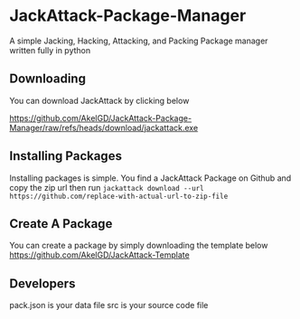 # JackAttack-Package-Manager
A simple Jacking, Hacking, Attacking, and Packing Package manager written fully in python

## Downloading

You can download JackAttack by clicking below

https://github.com/AkelGD/JackAttack-Package-Manager/raw/refs/heads/download/jackattack.exe




## Installing Packages

Installing packages is simple. You find a JackAttack Package on Github and copy the zip url then run
```jackattack download --url https://github.com/replace-with-actual-url-to-zip-file```

## Create A Package

You can create a package by simply downloading the template below
https://github.com/AkelGD/JackAttack-Template


## Developers

pack.json is your data file
src is your source code file
